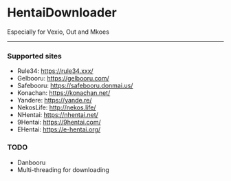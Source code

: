 # HentaiDownloader
Especially for Vexio, Out and Mkoes

---

### Supported sites
- Rule34: https://rule34.xxx/
- Gelbooru: https://gelbooru.com/
- Safebooru: https://safebooru.donmai.us/
- Konachan: https://konachan.net/
- Yandere: https://yande.re/
- NekosLife: http://nekos.life/
- NHentai: https://nhentai.net/
- 9Hentai: https://9hentai.com/
- EHentai: https://e-hentai.org/

### TODO
- Danbooru
- Multi-threading for downloading

